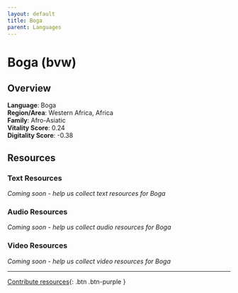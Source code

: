 ```yaml
---
layout: default
title: Boga
parent: Languages
---
```


# Boga (bvw)

## Overview

**Language**: Boga  
**Region/Area**: Western Africa, Africa  
**Family**: Afro-Asiatic  
**Vitality Score**: 0.24  
**Digitality Score**: -0.38  

## Resources

### Text Resources
*Coming soon - help us collect text resources for Boga*

### Audio Resources
*Coming soon - help us collect audio resources for Boga*

### Video Resources
*Coming soon - help us collect video resources for Boga*

---

[Contribute resources](https://fairtrain.github.io/){: .btn .btn-purple }

